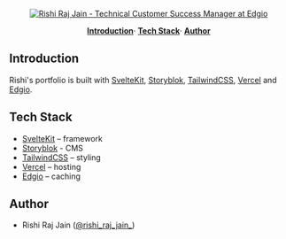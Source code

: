 <p align="center">
  <a href="https://sveltekit.rishi.app">
    <img alt="Rishi Raj Jain - Technical Customer Success Manager at Edgio" src="https://sveltekit.rishi.app/static/social-media-card.jpg">
  </a>
</p>

<p align="center">
  <a href="#introduction"><strong>Introduction</strong></a>·
  <a href="#tech-stack"><strong>Tech Stack</strong></a>·
  <a href="#author"><strong>Author</strong></a>
</p>

## Introduction

Rishi's portfolio is built with [SvelteKit](https://kit.svelte.dev), [Storyblok](https://storyblok.com), [TailwindCSS](https://tailwindcss.com), [Vercel](https://vercel.com) and [Edgio](https://edg.io).

## Tech Stack

- [SvelteKit](https://kit.svelte.dev) – framework
- [Storyblok](https://storyblok.com) - CMS
- [TailwindCSS](https://tailwindcss.com) – styling
- [Vercel](https://vercel.com) – hosting
- [Edgio](https://edg.io) – caching

## Author

- Rishi Raj Jain ([@rishi_raj_jain_](https://twitter.com/rishi_raj_jain_))
